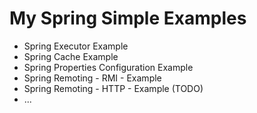 My Spring Simple Examples
=========================
- Spring Executor Example
- Spring Cache Example
- Spring Properties Configuration Example
- Spring Remoting - RMI - Example
- Spring Remoting - HTTP - Example (TODO)
- ...